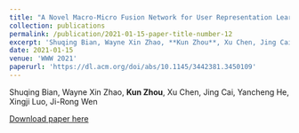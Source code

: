 ```yaml
---
title: "A Novel Macro-Micro Fusion Network for User Representation Learning on Mobile Apps"
collection: publications
permalink: /publication/2021-01-15-paper-title-number-12
excerpt: 'Shuqing Bian, Wayne Xin Zhao, **Kun Zhou**, Xu Chen, Jing Cai, Yancheng He, Xingji Luo, Ji-Rong Wen'
date: 2021-01-15
venue: 'WWW 2021'
paperurl: 'https://dl.acm.org/doi/abs/10.1145/3442381.3450109'
---
```

Shuqing Bian, Wayne Xin Zhao, **Kun Zhou**, Xu Chen, Jing Cai, Yancheng He, Xingji Luo, Ji-Rong Wen

[Download paper here](https://dl.acm.org/doi/abs/10.1145/3442381.3450109)
